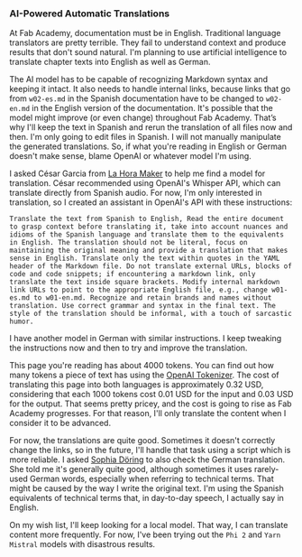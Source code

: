### AI-Powered Automatic Translations
At Fab Academy, documentation must be in English. Traditional language translators are pretty terrible. They fail to understand context and produce results that don't sound natural. I'm planning to use artificial intelligence to translate chapter texts into English as well as German.

The AI model has to be capable of recognizing Markdown syntax and keeping it intact. It also needs to handle internal links, because links that go from `w02-es.md` in the Spanish documentation have to be changed to `w02-en.md` in the English version of the documentation. It's possible that the model might improve (or even change) throughout Fab Academy. That’s why I'll keep the text in Spanish and rerun the translation of all files now and then. I'm only going to edit files in Spanish. I will not manually manipulate the generated translations. So, if what you're reading in English or German doesn't make sense, blame OpenAI or whatever model I'm using.

I asked César Garcia from [La Hora Maker](https://www.youtube.com/lahoramaker) to help me find a model for translation. César recommended using OpenAI's Whisper API, which can translate directly from Spanish audio. For now, I'm only interested in translation, so I created an assistant in OpenAI's API with these instructions:

```
Translate the text from Spanish to English, Read the entire document to grasp context before translating it, take into account nuances and idioms of the Spanish language and translate them to the equivalents in English. The translation should not be literal, focus on maintaining the original meaning and provide a translation that makes sense in English. Translate only the text within quotes in the YAML header of the Markdown file. Do not translate external URLs, blocks of code and code snippets; if encountering a markdown link, only translate the text inside square brackets. Modify internal markdown link URLs to point to the appropriate English file, e.g., change w01-es.md to w01-en.md. Recognize and retain brands and names without translation. Use correct grammar and syntax in the final text. The style of the translation should be informal, with a touch of sarcastic humor.
```

I have another model in German with similar instructions. I keep tweaking the instructions now and then to try and improve the translation.

This page you're reading has about 4000 tokens. You can find out how many tokens a piece of text has using the [OpenAI Tokenizer](https://platform.openai.com/tokenizer). The cost of translating this page into both languages is approximately 0.32 USD, considering that each 1000 tokens cost 0.01 USD for the input and 0.03 USD for the output. That seems pretty pricey, and the cost is going to rise as Fab Academy progresses. For that reason, I'll only translate the content when I consider it to be advanced.

For now, the translations are quite good. Sometimes it doesn't correctly change the links, so in the future, I'll handle that task using a script which is more reliable. I asked [Sophia Döring](https://fabacademy.org/2024/labs/kamplintfort/students/sophia-doring/) to also check the German translation. She told me it's generally quite good, although sometimes it uses rarely-used German words, especially when referring to technical terms. That might be caused by the way I write the original text. I'm using the Spanish equivalents of technical terms that, in day-to-day speech, I actually say in English.

On my wish list, I'll keep looking for a local model. That way, I can translate content more frequently. For now, I've been trying out the `Phi 2` and `Yarn Mistral` models with disastrous results.

